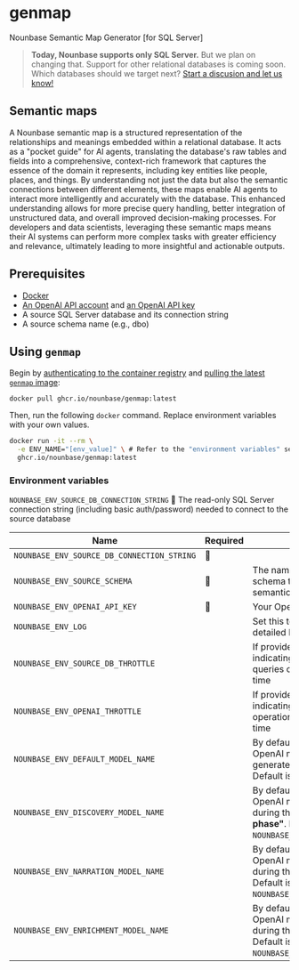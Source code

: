# genmap
Nounbase Semantic Map Generator [for SQL Server]

> __Today, Nounbase supports only SQL Server.__ But we plan on changing that. Support for other relational databases is coming soon. Which databases should we target next? [Start a discusion and let us know!](https://github.com/nounbase/genmap/discussions)

## Semantic maps

A Nounbase semantic map is a structured representation of the relationships and meanings embedded within a relational database. It acts as a "pocket guide" for AI agents, translating the database's raw tables and fields into a comprehensive, context-rich framework that captures the essence of the domain it represents, including key entities like people, places, and things. By understanding not just the data but also the semantic connections between different elements, these maps enable AI agents to interact more intelligently and accurately with the database. This enhanced understanding allows for more precise query handling, better integration of unstructured data, and overall improved decision-making processes. For developers and data scientists, leveraging these semantic maps means their AI systems can perform more complex tasks with greater efficiency and relevance, ultimately leading to more insightful and actionable outputs.

## Prerequisites

- [Docker](https://docs.docker.com/engine/install/)
- [An OpenAI API account](https://platform.openai.com/signup) and [an OpenAI API key](https://platform.openai.com/account/api-keys)
- A source SQL Server database and its connection string
- A source schema name (e.g., dbo)

## Using `genmap`

Begin by [authenticating to the container registry](https://docs.github.com/en/packages/working-with-a-github-packages-registry/working-with-the-container-registry#authenticating-in-a-github-actions-workflow) and [pulling the latest `genmap` image](https://docs.github.com/en/packages/working-with-a-github-packages-registry/working-with-the-container-registry#pulling-container-images):

```shell
docker pull ghcr.io/nounbase/genmap:latest
```

Then, run the following `docker` command. Replace environment variables with your own values.

```sh
docker run -it --rm \
  -e ENV_NAME="[env_value]" \ # Refer to the "environment variables" section below
  ghcr.io/nounbase/genmap:latest
```

### Environment variables

`NOUNBASE_ENV_SOURCE_DB_CONNECTION_STRING` 🔴
The read-only SQL Server connection string (including basic auth/password) needed to connect to the source database

| Name | Required | Description |
| --- | --- | --- |
| `NOUNBASE_ENV_SOURCE_DB_CONNECTION_STRING` | 🔴 |  |
| `NOUNBASE_ENV_SOURCE_SCHEMA` | 🔴 | The name of the source database schema that the generated semantic map will be based on |
| `NOUNBASE_ENV_OPENAI_API_KEY` | 🔴 | Your OpenAI API key |
| `NOUNBASE_ENV_LOG` | | Set this to any value to enable detailed logging |
| `NOUNBASE_ENV_SOURCE_DB_THROTTLE` | | If provided, an integer (`1+`) indicating how many database queries can occur at the same time |
| `NOUNBASE_ENV_OPENAI_THROTTLE` | | If provided, an integer (`1+`) indicating how many OpenAI API operations can occur at the same time |
| `NOUNBASE_ENV_DEFAULT_MODEL_NAME` | | By default, the name of the OpenAI model that will be used to generate the semantic map. Default is `gpt-4o`. |
| `NOUNBASE_ENV_DISCOVERY_MODEL_NAME` | | By default, the name of the OpenAI model that will be used during the **"noun discovery phase"**. Default is `NOUNBASE_ENV_DEFAULT_MODEL_NAME`. |
| `NOUNBASE_ENV_NARRATION_MODEL_NAME` | | By default, the name of the OpenAI model that will be used during the **"narration phase"**. Default is `NOUNBASE_ENV_DEFAULT_MODEL_NAME`. |
| `NOUNBASE_ENV_ENRICHMENT_MODEL_NAME` | | By default, the name of the OpenAI model that will be used during the **"enrichment phase"**. Default is `NOUNBASE_ENV_DEFAULT_MODEL_NAME`. |

